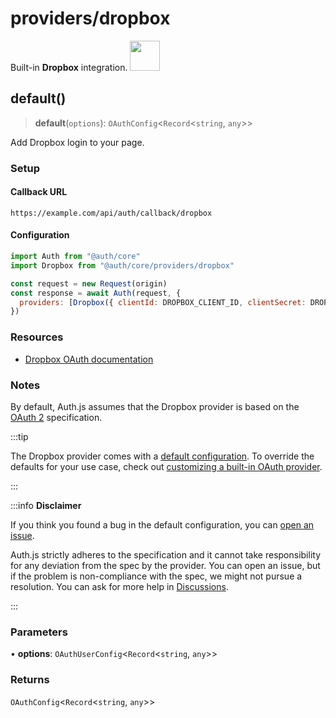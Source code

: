 # providers/dropbox

<div style={{backgroundColor: "#000", display: "flex", justifyContent: "space-between", color: "#fff", padding: 16}}>
<span>Built-in <b>Dropbox</b> integration.</span>
<a href="https://dropbox.com/">
  <img style={{display: "block"}} src="https://authjs.dev/img/providers/dropbox.svg" height="48" width="48"/>
</a>
</div>

## default()

> **default**(`options`): `OAuthConfig`\<`Record`\<`string`, `any`\>\>

Add Dropbox login to your page.

### Setup

#### Callback URL
```
https://example.com/api/auth/callback/dropbox
```

#### Configuration
```js
import Auth from "@auth/core"
import Dropbox from "@auth/core/providers/dropbox"

const request = new Request(origin)
const response = await Auth(request, {
  providers: [Dropbox({ clientId: DROPBOX_CLIENT_ID, clientSecret: DROPBOX_CLIENT_SECRET })],
})
```

### Resources

 - [Dropbox OAuth documentation](https://developers.dropbox.com/oauth-guide)

### Notes

By default, Auth.js assumes that the Dropbox provider is
based on the [OAuth 2](https://www.rfc-editor.org/rfc/rfc6749.html) specification.

:::tip

The Dropbox provider comes with a [default configuration](https://github.com/nextauthjs/next-auth/blob/main/packages/core/src/providers/dropbox.ts).
To override the defaults for your use case, check out [customizing a built-in OAuth provider](https://authjs.dev/guides/providers/custom-provider#override-default-options).

:::

:::info **Disclaimer**

If you think you found a bug in the default configuration, you can [open an issue](https://authjs.dev/new/provider-issue).

Auth.js strictly adheres to the specification and it cannot take responsibility for any deviation from
the spec by the provider. You can open an issue, but if the problem is non-compliance with the spec,
we might not pursue a resolution. You can ask for more help in [Discussions](https://authjs.dev/new/github-discussions).

:::

### Parameters

• **options**: `OAuthUserConfig`\<`Record`\<`string`, `any`\>\>

### Returns

`OAuthConfig`\<`Record`\<`string`, `any`\>\>
